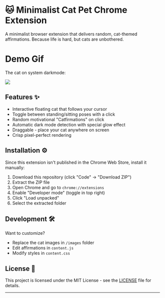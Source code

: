 # 🐱 Minimalist Cat Pet Chrome Extension
A minimalist browser extension that delivers random, cat-themed affirmations. Because life is hard, but cats are unbothered.


# Demo Gif

The cat on system darkmode:

![](https://github.com/SueTriki/Minimalist-Cat-Pet/blob/main/assets/demo2.gif)



## Features ✨

- Interactive floating cat that follows your cursor
- Toggle between standing/sitting poses with a click
- Random motivational "Catfirmations" on click
- Automatic dark mode detection with special glow effect
- Draggable - place your cat anywhere on screen
- Crisp pixel-perfect rendering

## Installation ⚙️

Since this extension isn't published in the Chrome Web Store, install it manually:

1. Download this repository (click "Code" → "Download ZIP")
2. Extract the ZIP file
3. Open Chrome and go to `chrome://extensions`
4. Enable "Developer mode" (toggle in top right)
5. Click "Load unpacked"
6. Select the extracted folder

## Development 🛠️

Want to customize?

- Replace the cat images in `/images` folder
- Edit affirmations in `content.js`
- Modify styles in `content.css`

## License 📄

This project is licensed under the MIT License - see the [LICENSE](LICENSE) file for details.

---
